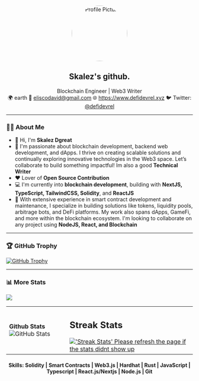 <!-- Profile Header -->
<div align="center">
  <img src="https://via.placeholder.com/150" alt="Profile Picture" width="150" style="border-radius: 50%;"/>
  <h2>Skalez's github.</h2>
  <p>
    Blockchain Engineer | Web3 Writer  
    <br/>
    🌍 earth
    📧 <a href="mailto:eliscodavid@gmail.com">eliscodavid@gmail.com</a>  
    🌐 <a href="https://www.defidevrel.xyz">https://www.defidevrel.xyz</a>  
    🐦 Twitter: <a href="https://twitter.com/defidevrel">@defidevrel</a>
  </p>
</div>

---

<!-- About Section -->
### 🙋‍♂️ About Me

- 👋 Hi, I'm **Skalez Dgreat**
- 👀 I'm passionate about blockchain development, backend web development, and dApps. I thrive on creating scalable solutions and continually exploring innovative technologies in the Web3 space. Let’s collaborate to build something impactful! Im also a good **Technical Writer**
- ❤️ Lover of **Open Source Contribution**
- 💻 I'm currently into **blockchain development**, building with **NextJS, TypeScript, TailwindCSS, Solidity**, and **ReactJS**
- 🌱 With extensive experience in smart contract development and maintenance, I specialize in building solutions like tokens, liquidity pools, arbitrage bots, and DeFi platforms. My work also spans dApps, GameFi, and more within the blockchain ecosystem. I'm looking to collaborate on any project using **NodeJS, React, and Blockchain**

---

<!-- Trophy Section -->
### 🏆 GitHub Trophy

<a href="https://skalez-codes.vercel.app">
  <img src="https://github-profile-trophy.vercel.app/?username=SKALEZ-A&theme=gruvbox" alt="GitHub Trophy"/>
  <!-- <img src="https://github-profile-trophy.vercel.app/?username=skalez-a&theme=darkhub&margin-w=15&margin-h=15&column=7" alt="GitHub Trophy"/> -->
</a>

---

<!-- Stats Section -->
### 📊 More Stats

  ![](https://komarev.com/ghpvc/?username=skalez-a&color=green) <br />

<div align="center">


  <table>
    <tr>
      <td>
      
**Github Stats**
        <img src="https://github-readme-stats-anuraghazra1.vercel.app/api?username=skalez-a&show_icons=true" alt="GitHub Stats"/>
      </td>
      <td>

 ## Streak Stats

<a href="https://skalez-a.github.io">
<img alt="'Streak Stats' Please refresh the page if the stats didnt show up" src="https://github-readme-streak-stats.herokuapp.com/?user=skalez-a&theme=dark">
</a>
 </td>
    </tr>
  </table>

  <h4>
  Skills: Solidity | Smart Contracts | Web3.js | Hardhat | Rust | JavaScript | Typescript | React.js/Nextjs | Node.js | Git
  </h4>
</div>